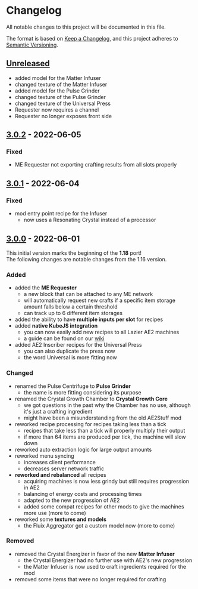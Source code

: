# Changelog

All notable changes to this project will be documented in this file.

The format is based on [Keep a Changelog],
and this project adheres to [Semantic Versioning].

## [Unreleased]
- added model for the Matter Infuser
- changed texture of the Matter Infuser
- added model for the Pulse Grinder
- changed texture of the Pulse Grinder
- changed texture of the Universal Press
- Requester now requires a channel
- Requester no longer exposes front side

## [3.0.2] - 2022-06-05

### Fixed
- ME Requester not exporting crafting results from all slots properly

## [3.0.1] - 2022-06-04

### Fixed
- mod entry point recipe for the Infuser
  - now uses a Resonating Crystal instead of a processor

## [3.0.0] - 2022-06-01

This initial version marks the beginning of the **1.18** port!<br>
The following changes are notable changes from the 1.16 version.

### Added
- added the **ME Requester**
  - a new block that can be attached to any ME network
  - will automatically request new crafts if a specific item storage amount falls below a certain threshold
  - can track up to 6 different item storages
- added the ability to have **multiple inputs per slot** for recipes
- added **native KubeJS integration**
  - you can now easily add new recipes to all Lazier AE2 machines
  - a guide can be found on our [wiki]
- added AE2 Inscriber recipes for the Universal Press
  - you can also duplicate the press now
  - the word Universal is more fitting now

### Changed
- renamed the Pulse Centrifuge to **Pulse Grinder**
  - the name is more fitting considering its purpose
- renamed the Crystal Growth Chamber to **Crystal Growth Core**
  - we got questions in the past why the Chamber has no use, although it's just a crafting ingredient
  - might have been a misunderstanding from the old AE2Stuff mod
- reworked recipe processing for recipes taking less than a tick
  - recipes that take less than a tick will properly multiply their output
  - if more than 64 items are produced per tick, the machine will slow down
- reworked auto extraction logic for large output amounts
- reworked menu syncing
  - increases client performance
  - decreases server network traffic
- **reworked and rebalanced** all recipes
  - acquiring machines is now less grindy but still requires progression in AE2
  - balancing of energy costs and processing times
  - adapted to the new progression of AE2
  - added some compat recipes for other mods to give the machines more use (more to come)
- reworked some **textures and models**
  - the Fluix Aggregator got a custom model now (more to come)

### Removed
- removed the Crystal Energizer in favor of the new **Matter Infuser**
  - the Crystal Energizer had no further use with AE2's new progression
  - the Matter Infuser is now used to craft ingredients required for the mod
- removed some items that were no longer required for crafting

<!-- Links -->
[wiki]: https://github.com/AlmostReliable/lazierae2-forge/wiki
[keep a changelog]: https://keepachangelog.com/en/1.0.0/
[semantic versioning]: https://semver.org/spec/v2.0.0.html

<!-- Versions -->
[unreleased]: https://github.com/AlmostReliable/lazierae2-forge/compare/v1.18-3.0.2-beta...HEAD
[3.0.2]: https://github.com/AlmostReliable/lazierae2-forge/releases/tag/v1.18-3.0.1-beta..v1.18-3.0.2-beta
[3.0.1]: https://github.com/AlmostReliable/lazierae2-forge/releases/tag/v1.18-3.0.0-beta..v1.18-3.0.1-beta
[3.0.0]: https://github.com/AlmostReliable/lazierae2-forge/releases/tag/v1.18-3.0.0-beta
